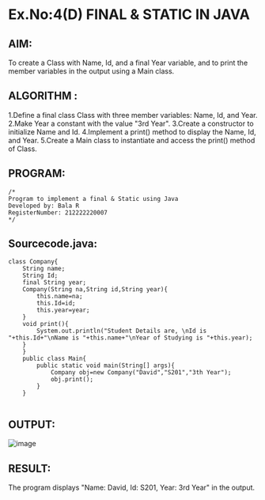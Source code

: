 # Ex.No:4(D) FINAL & STATIC IN JAVA

## AIM:
To create a Class with Name, Id, and a final Year variable, and to print the member variables in the output using a Main class.
  
## ALGORITHM :
1.Define a final class Class with three member variables: Name, Id, and Year.
2.Make Year a constant with the value "3rd Year".
3.Create a constructor to initialize Name and Id.
4.Implement a print() method to display the Name, Id, and Year.
5.Create a Main class to instantiate and access the print() method of Class.



## PROGRAM:
 ```
/*
Program to implement a final & Static using Java
Developed by: Bala R
RegisterNumber: 212222220007
*/
```

## Sourcecode.java:
```
class Company{
    String name;
    String Id;
    final String year;
    Company(String na,String id,String year){
        this.name=na;
        this.Id=id;
        this.year=year;
    }
    void print(){
        System.out.println("Student Details are, \nId is "+this.Id+"\nName is "+this.name+"\nYear of Studying is "+this.year);
    }
    }
    public class Main{
        public static void main(String[] args){
            Company obj=new Company("David","S201","3th Year");
            obj.print();
        }
    }
   
```
## OUTPUT:

![image](https://github.com/user-attachments/assets/41c4a632-b501-4184-8bdb-dc8a7cb68d0f)

## RESULT:
The program displays "Name: David, Id: S201, Year: 3rd Year" in the output.
